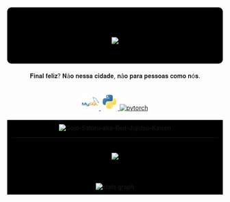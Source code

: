 <div align="center" style="background-color: #000000; padding: 20px; border-radius: 10px; margin: 20px 0;">
  <h1>
    <img src="https://readme-typing-svg.herokuapp.com/?font=JetBrains+Mono&size=48&center=true&vCenter=true&width=600&height=80&duration=3000&color=E10008&lines=꧁+NEURAL+WIRED+꧂" />
  </h1>
</div>

<div align="center">
   𝐅𝐢𝐧𝐚𝐥 𝐟𝐞𝐥𝐢𝐳? 𝐍ã𝐨 𝐧𝐞𝐬𝐬𝐚 𝐜𝐢𝐝𝐚𝐝𝐞, 𝐧ã𝐨 𝐩𝐚𝐫𝐚 𝐩𝐞𝐬𝐬𝐨𝐚𝐬 𝐜𝐨𝐦𝐨 𝐧ó𝐬.
<br>
<br>
<p align="center"> <a href="https://www.mysql.com/" target="_blank" rel="noreferrer"> <img src="https://raw.githubusercontent.com/devicons/devicon/master/icons/mysql/mysql-original-wordmark.svg" alt="mysql" width="40" height="40"/> </a> <a href="https://www.python.org" target="_blank" rel="noreferrer"> <img src="https://raw.githubusercontent.com/devicons/devicon/master/icons/python/python-original.svg" alt="python" width="40" height="40"/> </a> <a href="https://pytorch.org/" target="_blank" rel="noreferrer"> <img src="https://www.vectorlogo.zone/logos/pytorch/pytorch-icon.svg" alt="pytorch" width="40" height="40"/> </a> </p>

  
  <div align="center" style="background-color: #000000; padding: 10px; margin: 20px 0;">

  <img width="1600" height="1200" alt="Gojo-Satoru-aka-Red-Jujutsu-Kaisen" src="https://github.com/user-attachments/assets/4397dd35-239a-4dc1-8bf2-c5391bdf087d" />

---

<div align="center" style="background-color: #000000; padding: 15px; border-radius: 5px; margin: 20px 0;">
  <img src="https://readme-typing-svg.herokuapp.com/?font=Fira+Code&size=16&center=true&vCenter=true&width=600&height=80&duration=4000&color=E10008&lines=>>>+INITIALIZING+WHITE+DEATH+PROTOCOL...;>>>+DATA+STARTED+IN+THE+NEURAL+NETWORK;>>>+YOUR+BLADE+IS+READY+TO+OFFER+THE+DESTINATION"/>
</div>

<br>
  
<div align="center">
  <img src="https://github-readme-stats.vercel.app/api?username=bernardinhoh&hide_title=true&hide_rank=true&show_icons=true&include_all_commits=true&count_private=true&disable_animations=false&theme=shadow_red&locale=pt-br&hide_border=false" height="150" alt="stats graph"  />

</div>



</div>
